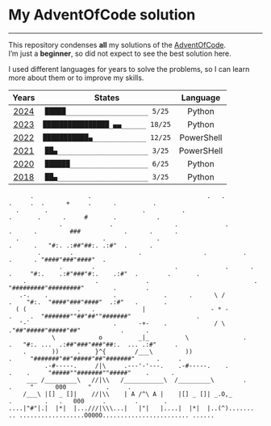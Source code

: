# My AdventOfCode solution
---

This repository condenses **all** my solutions of the [AdventOfCode](https://adventofcode.com).  
I’m just a **beginner**, so did not expect to see the best solution here.

I used different languages for years to solve the problems, so I can learn more about them or to improve my skills.

|         Years          |              States               |  Language  |
|:----------------------:|:---------------------------------:|:----------:|
| [2024](2024/README.md) | `█████____________________ 5/25` | Python |
| [2023](2023/README.md) | `████████████████_▄▄______ 18/25` | Python |
| [2022](2022/README.md) | `███████████▄_____________ 12/25` | PowerShell |
| [2021](2021/README.md) | `██▄______________________ 3/25` | PowerSHell |
| [2020](2020/README.md) | `██████___________________ 6/25` | Python |
| [2018](2018/README.md) | `██▄______________________ 3/25` | Python |

```
      .               .                                .   .                .     .  .      +     .      .          .  
  .       .                          .          .                      .       .      .     #       .           .  
              .             .                 .             .             .      .         ###            .      .      .  
  .                       .              .                              .      .   "#:. .:##"##:. .:#"  .      .  
        .        .                  .                 .          .          .      . "####"###"####"  .  
              .        .                      .             .      .     .     "#:.    .:#"###"#:.    .:#"  .        .       .  
    .                   .             .                             .             "#########"#########"        .        .  
   .-.    .                  .             .      .      \ /              .    "#:.  "####"###"####"  .:#"   .       .  
  ( (              .   .             |                  - * -          .     .  "#######""##"##""#######"                  .  
   '-`                       .      -+-    .             / \                      ."##"#####"#####"##"           .      .  
            \            o          _|_          \               .    .   "#:. ...  .:##"###"###"##:.  ... .:#"     .  
    .       ))     .    }^{        /___\         ))                     .     "#######"##"#####"##"#######"      .     .  
          .-#-----.     /|\     .---'-'---.    .-#-----.    .         .    .     "#####""#######""#####"    .      .  
     ___ /_________\   //|\\   /___________\  /_________\        .            .     "      000      "    .     .  
    /___\ |[] _ []|    //|\\    | A /^\ A |    |[] _ []| _.O,_           .         .   .   000     .        .       .  
....|"#"|.|  |*|  |...///|\\\...|   |"|   |....|  |*|  |..(^)....... .. ..................O000O........................ ......  
```
